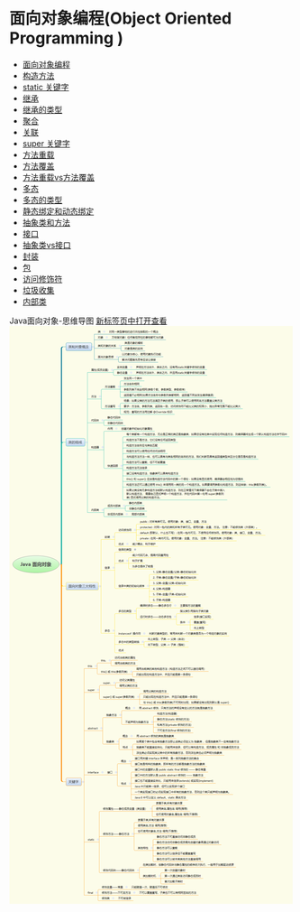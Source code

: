 # 面向对象编程(Object Oriented Programming )

* [面向对象编程](面向对象编程)
* [构造方法](构造方法)
* [static 关键字](static%20关键字)
* [继承](继承)
* [继承的类型](继承的类型)
* [聚合](聚合)
* [关联](关联)
* [super 关键字](super%20关键字)
* [方法重载](方法重载)
* [方法覆盖](方法覆盖)
* [方法重载vs方法覆盖](方法重载vs方法覆盖)
* [多态](多态)
* [多态的类型](多态的类型)
* [静态绑定和动态绑定](静态绑定和动态绑定)
* [抽象类和方法](抽象类和方法)
* [接口](接口)
* [抽象类vs接口](抽象类vs接口)
* [封装](封装)
* [包](包)
* [访问修饰符](访问修饰符)
* [垃圾收集](垃圾收集)
* [内部类](内部类)

Java面向对象-思维导图 [新标签页中打开查看](../../imgs/Java面向对象-思维导图.png ':ignore')  
![Java面向对象-思维导图](../../imgs/Java面向对象-思维导图.png)
